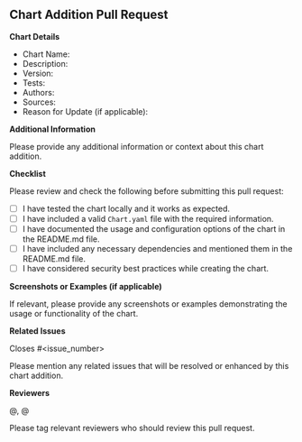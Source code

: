 ## Chart Addition Pull Request

**Chart Details**

- Chart Name:
- Description:
- Version:
- Tests:
- Authors:
- Sources:
- Reason for Update (if applicable):

**Additional Information**

Please provide any additional information or context about this chart addition.

**Checklist**

Please review and check the following before submitting this pull request:

- [ ] I have tested the chart locally and it works as expected.
- [ ] I have included a valid `Chart.yaml` file with the required information.
- [ ] I have documented the usage and configuration options of the chart in the README.md file.
- [ ] I have included any necessary dependencies and mentioned them in the README.md file.
- [ ] I have considered security best practices while creating the chart.

**Screenshots or Examples (if applicable)**

If relevant, please provide any screenshots or examples demonstrating the usage or functionality of the chart.

**Related Issues**

Closes #<issue_number>

Please mention any related issues that will be resolved or enhanced by this chart addition.

**Reviewers**

@<reviewer1>, @<reviewer2>

Please tag relevant reviewers who should review this pull request.